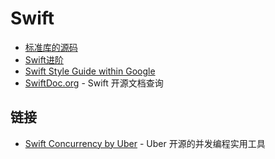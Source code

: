 # Swift

- [标准库的源码](https://github.com/apple/swift/tree/master/stdlib/public/core)
- [Swift进阶](./advanced-swift.md)
- [Swift Style Guide within Google](https://google.github.io/swift/)
- [SwiftDoc.org](https://swiftdoc.org/) - Swift 开源文档查询

## 链接

- [Swift Concurrency by Uber](https://github.com/uber/swift-concurrency) - Uber 开源的并发编程实用工具
